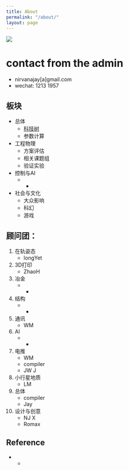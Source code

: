 ```yaml
---
title: About
permalink: "/about/"
layout: page
---
```


![](../assets/images/2049-2050-tickets.jpg)

# contact from the admin

* nirvanajay[a]gmail.com
* wechat: 1213 1957

## 板块

* 总体
    * [科技树](tech-tree.html)
    * 参数计算
* 工程物理
    * 方案评估
    * 相关课题组
    * 验证实验
* 控制与AI
    * -
* 社会与文化
    * 大众影响
    * 科幻
    * 游戏

## 顾问团：
1. 在轨姿态
    * longYet
2. 3D打印
    * ZhaoH
3. 冶金
    * -
4. 结构
    * -
5. 通讯
    * WM
6. AI
    * -
7. 电推
    * WM
    * compiler
    * JW J
8. 小行星地质
    * LM
9. 总体
    * compiler
    * Jay
10. 设计与创意
    * NJ X
    * Romax


## Reference

* -
